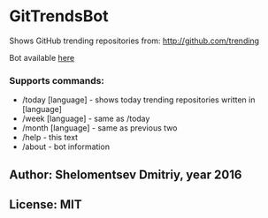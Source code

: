 # GitTrendsBot
Shows GitHub trending repositories from: http://github.com/trending 

Bot available [here](http://telegram.me/gittrendsbot)

### Supports commands:
- /today [language] - shows today trending repositories written in [language]
- /week [language] - same as /today
- /month [language] - same as previous two
- /help - this text
- /about - bot information

## Author: Shelomentsev Dmitriy, year 2016
## License: MIT
